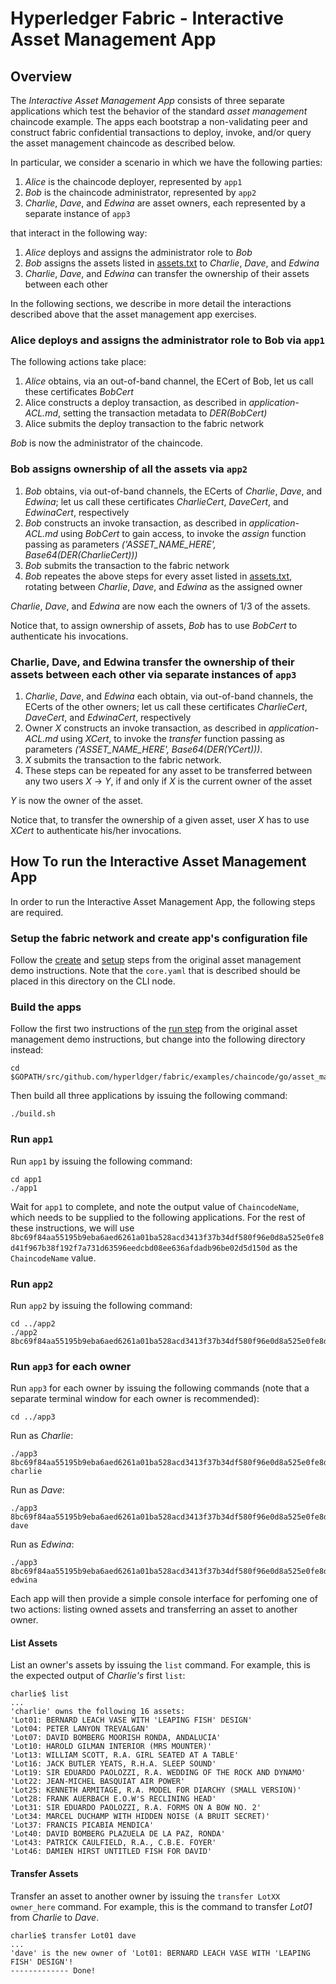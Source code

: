 # Hyperledger Fabric - Interactive Asset Management App

## Overview

The *Interactive Asset Management App* consists of three separate applications which test the behavior of the standard *asset management* chaincode example. The apps each bootstrap a non-validating peer and construct fabric confidential transactions to deploy, invoke, and/or query the asset management chaincode as described below.

In particular, we consider a scenario in which we have the following parties:

1. *Alice* is the chaincode deployer, represented by `app1`
2. *Bob* is the chaincode administrator, represented by `app2`
3. *Charlie*, *Dave*, and *Edwina* are asset owners, each represented by a separate instance of `app3`

that interact in the following way:

1. *Alice* deploys and assigns the administrator role to *Bob*
2. *Bob* assigns the assets listed in [assets.txt](app2/assets.txt) to *Charlie*, *Dave*, and *Edwina*
3. *Charlie*, *Dave*, and *Edwina* can transfer the ownership of their assets between each other

In the following sections, we describe in more detail the interactions
described above that the asset management app exercises.

### Alice deploys and assigns the administrator role to Bob via `app1`

The following actions take place:

1. *Alice* obtains, via an out-of-band channel, the ECert of Bob, let us call these certificates *BobCert*
2. Alice constructs a deploy transaction, as described in *application-ACL.md*,  setting the transaction metadata to *DER(BobCert)*
3. Alice submits the deploy transaction to the fabric network

*Bob* is now the administrator of the chaincode.

### Bob assigns ownership of all the assets via `app2`

1. *Bob* obtains, via out-of-band channels, the ECerts of *Charlie*, *Dave*, and *Edwina*; let us call these certificates *CharlieCert*, *DaveCert*, and *EdwinaCert*, respectively
2. *Bob* constructs an invoke transaction, as described in *application-ACL.md* using *BobCert* to gain access, to invoke the *assign* function passing as parameters *('ASSET_NAME_HERE', Base64(DER(CharlieCert)))*
3. *Bob* submits the transaction to the fabric network
4. *Bob* repeates the above steps for every asset listed in [assets.txt](app2/assets.txt), rotating between *Charlie*, *Dave*, and *Edwina* as the assigned owner

*Charlie*, *Dave*, and *Edwina* are now each the owners of 1/3 of the assets.

Notice that, to assign ownership of assets, *Bob* has to use *BobCert* to authenticate his invocations.

### Charlie, Dave, and Edwina transfer the ownership of their assets between each other via separate instances of `app3`

1. *Charlie*, *Dave*, and *Edwina* each obtain, via out-of-band channels, the ECerts of the other owners; let us call these certificates *CharlieCert*, *DaveCert*, and *EdwinaCert*, respectively
2. Owner *X* constructs an invoke transaction, as described in *application-ACL.md* using *XCert*, to invoke the *transfer* function passing as parameters *('ASSET_NAME_HERE', Base64(DER(YCert)))*.
3. *X* submits the transaction to the fabric network.
4. These steps can be repeated for any asset to be transferred between any two users *X* -> *Y*, if and only if *X* is the current owner of the asset

*Y* is now the owner of the asset.

Notice that, to transfer the ownership of a given asset, user *X* has to use *XCert* to authenticate his/her invocations.

## How To run the Interactive Asset Management App

In order to run the Interactive Asset Management App, the following steps are required.

### Setup the fabric network and create app's configuration file

Follow the [create](https://github.com/hyperledger/fabric/blob/master/examples/chaincode/go/asset_management/app/README.md#create-apps-configuration-file) and [setup](https://github.com/hyperledger/fabric/blob/master/examples/chaincode/go/asset_management/app/README.md#setup-the-fabric-network) steps from the original asset management demo instructions. Note that the `core.yaml` that is described should be placed in this directory on the CLI node.

### Build the apps

Follow the first two instructions of the [run step](https://github.com/hyperledger/fabric/blob/master/examples/chaincode/go/asset_management/app/README.md#run-the-app) from the original asset management demo instructions, but change into the following directory instead:

```
cd $GOPATH/src/github.com/hyperldger/fabric/examples/chaincode/go/asset_management_interactive
```

Then build all three applications by issuing the following command:

```
./build.sh
```

### Run `app1`

Run `app1` by issuing the following command:

```
cd app1
./app1
```

Wait for `app1` to complete, and note the output value of `ChaincodeName`, which needs to be supplied to the following applications. For the rest of these instructions, we will use `8bc69f84aa55195b9eba6aed6261a01ba528acd3413f37b34df580f96e0d8a525e0fe8d41f967b38f192f7a731d63596eedcbd08ee636afdadb96be02d5d150d` as the `ChaincodeName` value.

### Run `app2`

Run `app2` by issuing the following command:

```
cd ../app2
./app2 8bc69f84aa55195b9eba6aed6261a01ba528acd3413f37b34df580f96e0d8a525e0fe8d41f967b38f192f7a731d63596eedcbd08ee636afdadb96be02d5d150d
```

### Run `app3` for each owner

Run `app3` for each owner by issuing the following commands (note that a separate terminal window for each owner is recommended):

```
cd ../app3
```

Run as *Charlie*:

```
./app3 8bc69f84aa55195b9eba6aed6261a01ba528acd3413f37b34df580f96e0d8a525e0fe8d41f967b38f192f7a731d63596eedcbd08ee636afdadb96be02d5d150d charlie
```

Run as *Dave*:

```
./app3 8bc69f84aa55195b9eba6aed6261a01ba528acd3413f37b34df580f96e0d8a525e0fe8d41f967b38f192f7a731d63596eedcbd08ee636afdadb96be02d5d150d dave
```

Run as *Edwina*:

```
./app3 8bc69f84aa55195b9eba6aed6261a01ba528acd3413f37b34df580f96e0d8a525e0fe8d41f967b38f192f7a731d63596eedcbd08ee636afdadb96be02d5d150d edwina
```

Each app will then provide a simple console interface for perfoming one of two actions: listing owned assets and transferring an asset to another owner.

#### List Assets

List an owner's assets by issuing the `list` command. For example, this is the expected output of *Charlie's* first `list`:

```
charlie$ list
...
'charlie' owns the following 16 assets:
'Lot01: BERNARD LEACH VASE WITH 'LEAPING FISH' DESIGN'
'Lot04: PETER LANYON TREVALGAN'
'Lot07: DAVID BOMBERG MOORISH RONDA, ANDALUCIA'
'Lot10: HAROLD GILMAN INTERIOR (MRS MOUNTER)'
'Lot13: WILLIAM SCOTT, R.A. GIRL SEATED AT A TABLE'
'Lot16: JACK BUTLER YEATS, R.H.A. SLEEP SOUND'
'Lot19: SIR EDUARDO PAOLOZZI, R.A. WEDDING OF THE ROCK AND DYNAMO'
'Lot22: JEAN-MICHEL BASQUIAT AIR POWER'
'Lot25: KENNETH ARMITAGE, R.A. MODEL FOR DIARCHY (SMALL VERSION)'
'Lot28: FRANK AUERBACH E.O.W'S RECLINING HEAD'
'Lot31: SIR EDUARDO PAOLOZZI, R.A. FORMS ON A BOW NO. 2'
'Lot34: MARCEL DUCHAMP WITH HIDDEN NOISE (A BRUIT SECRET)'
'Lot37: FRANCIS PICABIA MENDICA'
'Lot40: DAVID BOMBERG PLAZUELA DE LA PAZ, RONDA'
'Lot43: PATRICK CAULFIELD, R.A., C.B.E. FOYER'
'Lot46: DAMIEN HIRST UNTITLED FISH FOR DAVID'
```

#### Transfer Assets

Transfer an asset to another owner by issuing the `transfer LotXX owner_here` command. For example, this is the command to transfer *Lot01* from *Charlie* to *Dave*.

```
charlie$ transfer Lot01 dave
...
'dave' is the new owner of 'Lot01: BERNARD LEACH VASE WITH 'LEAPING FISH' DESIGN'!
------------- Done!
```
